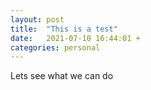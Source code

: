 ```yaml
---
layout: post
title:  "This is a test"
date:   2021-07-10 16:44:01 +
categories: personal
---
```


Lets see what we can do

